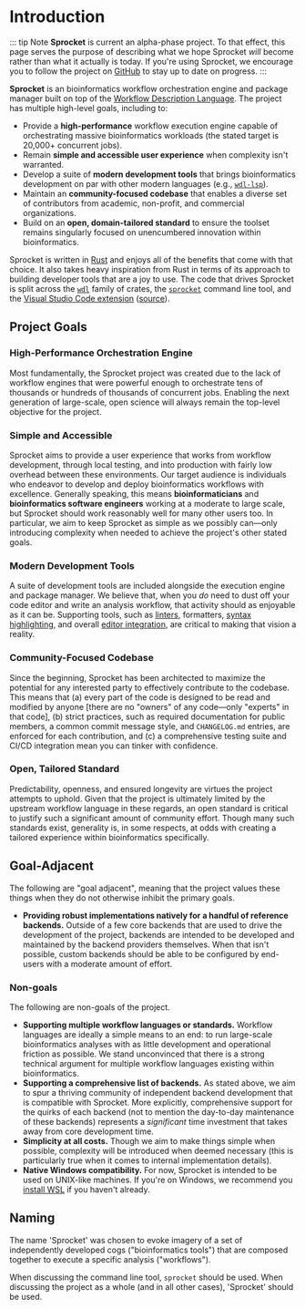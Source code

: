 # Introduction

::: tip Note
**Sprocket** is current an alpha-phase project. To that effect,
this page serves the purpose of describing what we hope Sprocket _will_ become
rather than what it actually is today. If you're using Sprocket, we encourage
you to follow the project on
[GitHub](https://github.com/stjude-rust-labs/sprocket) to stay up to date on
progress.
:::

**Sprocket** is an bioinformatics workflow orchestration engine and package
manager built on top of the [Workflow Description Language](https://openwdl.org). The project has multiple high-level goals, including to:

* Provide a **high-performance** workflow execution engine capable of
  orchestrating massive bioinformatics workloads (the stated target is 20,000+
  concurrent jobs).
* Remain **simple and accessible user experience** when complexity isn't warranted.
* Develop a suite of **modern development tools** that brings bioinformatics
  development on par with other modern languages (e.g.,
  [`wdl-lsp`](https://github.com/stjude-rust-labs/wdl/tree/main/wdl-lsp)).
* Maintain an **community-focused codebase** that enables a diverse set of
  contributors from academic, non-profit, and commercial organizations.
* Build on an **open, domain-tailored standard** to ensure the toolset remains
  singularly focused on unencumbered innovation within bioinformatics.

Sprocket is written in [Rust](https://www.rust-lang.org/) and enjoys all of the
benefits that come with that choice. It also takes heavy inspiration from Rust
in terms of its approach to building developer tools that are a joy to use. The
code that drives Sprocket is split across the [`wdl`] family of crates, the
[`sprocket`] command line tool, and the [Visual Studio Code extension]
([source](https://github.com/stjude-rust-labs/sprocket-vscode)).

## Project Goals

### High-Performance Orchestration Engine

Most fundamentally, the Sprocket project was created due to the lack of workflow
engines that were powerful enough to orchestrate tens of thousands or hundreds
of thousands of concurrent jobs. Enabling the next generation of large-scale,
open science will always remain the top-level objective for the project.

### Simple and Accessible

Sprocket aims to provide a user experience that works from workflow development,
through local testing, and into production with fairly low overhead between
these environments. Our target audience is individuals who endeavor to develop
and deploy bioinformatics workflows with excellence. Generally speaking, this
means **bioinformaticians** and **bioinformatics software engineers** working at
a moderate to large scale, but Sprocket should work reasonably well for many
other users too. In particular, we aim to keep Sprocket as simple as we possibly
can—only introducing complexity when needed to achieve the project's other
stated goals.

### Modern Development Tools

A suite of development tools are included alongside the execution engine and
package manager. We believe that, when you _do_ need to dust off your code
editor and write an analysis workflow, that activity should as enjoyable as it
can be. Supporting tools, such as
[linters](https://github.com/stjude-rust-labs/wdl/tree/main/wdl-lint),
formatters, [syntax
highlighting](https://github.com/stjude-rust-labs/sprocket-vscode/blob/main/syntaxes/wdl.tmGrammar.json),
and overall [editor
integration](https://github.com/stjude-rust-labs/wdl/tree/main/wdl-lsp), are
critical to making that vision a reality.

### Community-Focused Codebase

Since the beginning, Sprocket has been architected to maximize the potential for
any interested party to effectively contribute to the codebase. This means that
(a) every part of the code is designed to be read and modified by anyone [there
are no "owners" of any code—only "experts" in that code], (b) strict practices,
such as required documentation for public members, a common commit message
style, and `CHANGELOG.md` entries, are enforced for each contribution, and (c) a
comprehensive testing suite and CI/CD integration mean you can tinker with
confidence.

### Open, Tailored Standard

Predictability, openness, and ensured longevity are virtues the project attempts
to uphold. Given that the project is ultimately limited by the upstream workflow
language in these regards, an open standard is critical to justify such a
significant amount of community effort. Though many such standards exist,
generality is, in some respects, at odds with creating a tailored experience
within bioinformatics specifically.

## Goal-Adjacent

The following are "goal adjacent", meaning that the project values these things
when they do not otherwise inhibit the primary goals.

* **Providing robust implementations natively for a handful of reference
  backends.** Outside of a few core backends that are used to drive the
  development of the project, backends are intended to be developed and
  maintained by the backend providers themselves. When that isn't possible,
  custom backends should be able to be configured by end-users with a moderate
  amount of effort.

### Non-goals

The following are non-goals of the project.

* **Supporting multiple workflow languages or standards.** Workflow
  languages are ideally a simple means to an end: to run large-scale
  bioinformatics analyses with as little development and operational friction as
  possible. We stand unconvinced that there is a strong technical argument for
  multiple workflow languages existing within bioinformatics.
* **Supporting a comprehensive list of backends.** As stated above, we aim to
  spur a thriving community of independent backend development that is
  compatible with Sprocket. More explicitly, comprehensive support for the quirks of
  each backend (not to mention the day-to-day maintenance of these backends) represents a
  _significant_ time investment that takes away from core development time.
* **Simplicity at all costs.** Though we aim to make things simple when
  possible, complexity will be introduced when deemed necessary (this is
  particularly true when it comes to internal implementation details).
* **Native Windows compatibility.** For now, Sprocket is intended to be used on
  UNIX-like machines. If you're on Windows, we recommend you [install
  WSL](https://learn.microsoft.com/en-us/windows/wsl/install) if you haven't
  already.

## Naming

The name 'Sprocket' was chosen to evoke imagery of a set of independently
developed cogs ("bioinformatics tools") that are composed together to execute a
specific analysis ("workflows").

When discussing the command line tool, `sprocket` should be used. When
discussing the project as a whole (and in all other cases), 'Sprocket' should be
used.

[`wdl`]: https://github.com/stjude-rust-labs/wdl
[`sprocket`]: https://github.com/stjude-rust-labs/sprocket
[Visual Studio Code extension]:
    https://marketplace.visualstudio.com/items?itemName=stjude-rust-labs.sprocket-vscode

